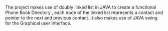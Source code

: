 The project makes use of doubly linked list in JAVA to create a functional Phone Book Directory , each node of the linked list represents a contact and pointer to the next and previous contact. It also makes use of JAVA swing for the Graphical user Interface.

